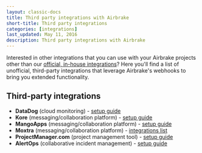 ```yaml
---
layout: classic-docs
title: Third party integrations with Airbrake
short-title: Third party integrations
categories: [integrations]
last_updated: May 11, 2016
description: Third party integrations with Airbrake
---
```


Interested in other integrations that you can use with your Airbrake projects
other than our [official, in-house integrations](/docs/integrations)? Here
you'll find a list of unofficial, third-party integrations that
leverage Airbrake's webhooks to bring you extended functionality.

## Third-party integrations
- **DataDog** (cloud monitoring) - [setup guide](http://docs.datadoghq.com/integrations/airbrake/)
- **Kore** (messaging/collaboration platform) - [setup guide](https://support.kore.com/hc/en-us/articles/211128168-Integrating-with-Airbrake)
- **MangoApps** (messaging/collaboration platform) - [setup guide](http://help.mangoapps.com/how-do-i-setup-integration-with-airbrake)
- **Moxtra** (messaging/collaboration platform) - [integrations list](http://www.moxtra.com/integrations/)
- **ProjectManager.com** (project management tool) - [setup guide](https://airbrake.io/blog/integrations/airbrake-projectmanager-com-a-zapier-integration)
- **AlertOps** (collaborative incident management) - [setup guide](http://alertops.com/documentation/integrations/pre-built-integrations/airbrake/)
